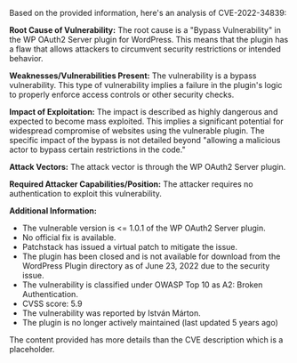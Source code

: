 Based on the provided information, here's an analysis of CVE-2022-34839:

**Root Cause of Vulnerability:**
The root cause is a "Bypass Vulnerability" in the WP OAuth2 Server plugin for WordPress. This means that the plugin has a flaw that allows attackers to circumvent security restrictions or intended behavior.

**Weaknesses/Vulnerabilities Present:**
The vulnerability is a bypass vulnerability. This type of vulnerability implies a failure in the plugin's logic to properly enforce access controls or other security checks.

**Impact of Exploitation:**
The impact is described as highly dangerous and expected to become mass exploited. This implies a significant potential for widespread compromise of websites using the vulnerable plugin. The specific impact of the bypass is not detailed beyond "allowing a malicious actor to bypass certain restrictions in the code."

**Attack Vectors:**
The attack vector is through the WP OAuth2 Server plugin.

**Required Attacker Capabilities/Position:**
The attacker requires no authentication to exploit this vulnerability.

**Additional Information:**
*   The vulnerable version is <= 1.0.1 of the WP OAuth2 Server plugin.
*   No official fix is available.
*   Patchstack has issued a virtual patch to mitigate the issue.
*   The plugin has been closed and is not available for download from the WordPress Plugin directory as of June 23, 2022 due to the security issue.
*   The vulnerability is classified under OWASP Top 10 as A2: Broken Authentication.
*   CVSS score: 5.9
*   The vulnerability was reported by István Márton.
*   The plugin is no longer actively maintained (last updated 5 years ago)

The content provided has more details than the CVE description which is a placeholder.
